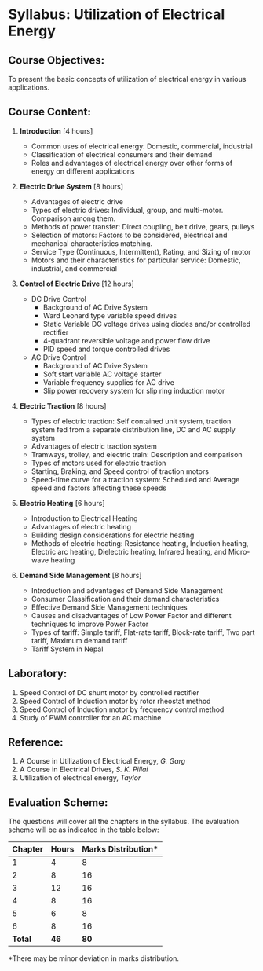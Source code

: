 # Syllabus: Utilization of Electrical Energy

## Course Objectives:

To present the basic concepts of utilization of electrical energy in various applications.

## Course Content:

1. **Introduction** [4 hours]
   - Common uses of electrical energy: Domestic, commercial, industrial
   - Classification of electrical consumers and their demand
   - Roles and advantages of electrical energy over other forms of energy on different applications

2. **Electric Drive System** [8 hours]
   - Advantages of electric drive
   - Types of electric drives: Individual, group, and multi-motor. Comparison among them.
   - Methods of power transfer: Direct coupling, belt drive, gears, pulleys
   - Selection of motors: Factors to be considered, electrical and mechanical characteristics matching.
   - Service Type (Continuous, Intermittent), Rating, and Sizing of motor
   - Motors and their characteristics for particular service: Domestic, industrial, and commercial

3. **Control of Electric Drive** [12 hours]
   - DC Drive Control
     - Background of AC Drive System
     - Ward Leonard type variable speed drives
     - Static Variable DC voltage drives using diodes and/or controlled rectifier
     - 4-quadrant reversible voltage and power flow drive
     - PID speed and torque controlled drives
   - AC Drive Control
     - Background of AC Drive System
     - Soft start variable AC voltage starter
     - Variable frequency supplies for AC drive
     - Slip power recovery system for slip ring induction motor

4. **Electric Traction** [8 hours]
   - Types of electric traction: Self contained unit system, traction system fed from a separate distribution line, DC and AC supply system
   - Advantages of electric traction system
   - Tramways, trolley, and electric train: Description and comparison
   - Types of motors used for electric traction
   - Starting, Braking, and Speed control of traction motors
   - Speed-time curve for a traction system: Scheduled and Average speed and factors affecting these speeds

5. **Electric Heating** [6 hours]
   - Introduction to Electrical Heating
   - Advantages of electric heating
   - Building design considerations for electric heating
   - Methods of electric heating: Resistance heating, Induction heating, Electric arc heating, Dielectric heating, Infrared heating, and Micro-wave heating

6. **Demand Side Management** [8 hours]
   - Introduction and advantages of Demand Side Management
   - Consumer Classification and their demand characteristics
   - Effective Demand Side Management techniques
   - Causes and disadvantages of Low Power Factor and different techniques to improve Power Factor
   - Types of tariff: Simple tariff, Flat-rate tariff, Block-rate tariff, Two part tariff, Maximum demand tariff
   - Tariff System in Nepal

## Laboratory:

1. Speed Control of DC shunt motor by controlled rectifier
2. Speed Control of Induction motor by rotor rheostat method
3. Speed Control of Induction motor by frequency control method
4. Study of PWM controller for an AC machine

## Reference:

1. A Course in Utilization of Electrical Energy, _G. Garg_
2. A Course in Electrical Drives, _S. K. Pillai_
3. Utilization of electrical energy, _Taylor_

## Evaluation Scheme:

The questions will cover all the chapters in the syllabus. The evaluation scheme will be as indicated in the table below:

| Chapter | Hours | Marks Distribution\* |
|---|---|---|
| 1 | 4 | 8 |
| 2 | 8 | 16 |
| 3 | 12 | 16 |
| 4 | 8 | 16 |
| 5 | 6 | 8 |
| 6 | 8 | 16 |
| **Total** | **46** | **80** |

\*There may be minor deviation in marks distribution. 
